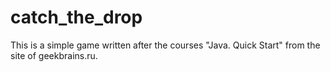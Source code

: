 # catch_the_drop
This is a simple game written after the courses "Java. Quick Start" from the site of geekbrains.ru.
